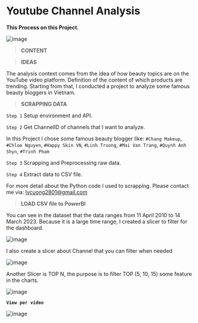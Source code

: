 # Youtube Channel Analysis

**This Process on this Project.**

![image](https://user-images.githubusercontent.com/113614347/225645157-ae69658b-c122-4a45-8332-f3ac344835ad.png)


> **CONTENT**


> **IDEAS**

The analysis context comes from the idea of how beauty topics are on the YouTube video platform. Definition of the content of which products are trending. Starting from that, I conducted a project to analyze some famous beauty bloggers in Vietnam.

>**SCRAPPING DATA**

`Step 1` Setup environment and API.

`Step 2` Get ChannelID of channels that I want to analyze.

In this Project I chose some famous beauty blogger like: `#Chang Makeup`, `#Chloe Nguyen`, `#Happy Skin VN`, `#Linh Truong`, `#Mai Van Trang`, `#Quynh Anh Shyn`, `#Trinh Pham`

`Step 3` Scrapping and Preprocessing raw data.

`Step 4` Extract data to CSV file.

For more detail about the Python code I used to scrapping. Please contact me via: lvcuong2801@gmail.com

>**LOAD CSV file to PowerBI**

You can see in the dataset that the data ranges from 11 April 2010 to 14 March 2023. Because it is a large time range, I created a slicer to filter for the dashboard. 

![image](https://user-images.githubusercontent.com/113614347/225662103-0ce3b8b7-f5c2-4079-a526-be1cc6e53eca.png)

I also create a slicer about Channel that you can filter when needed

![image](https://user-images.githubusercontent.com/113614347/225662296-2efa763e-0265-4bca-a30f-4f55dcc0a6f8.png)

Another Slicer is TOP N, the purpose is to filter TOP (5, 10, 15) some feature in the charts.

![image](https://user-images.githubusercontent.com/113614347/225662529-a27b0c2d-53a8-45dc-9fb0-985b9ff352e6.png)

**`View per video`**

![image](https://user-images.githubusercontent.com/113614347/225663451-2c2a09d7-2d93-4ac0-92d8-a6d551d716fb.png)


